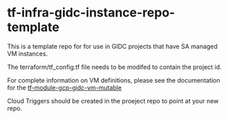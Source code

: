 # tf-infra-gidc-instance-repo-template

This is a template repo for for use in GIDC projects that have SA managed VM instances.

The terraform/tf_config.tf file needs to be modifed to contain the project id.

For complete information on VM definitions, please see the documentation for the [tf-module-gcp-gidc-vm-mutable](https://github.com/telus/tf-module-gcp-gidc-vm-mutable)

Cloud Triggers should be created in the proeject repo to point at your new repo.
